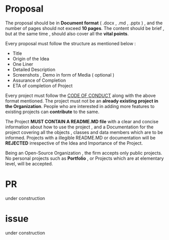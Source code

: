 # Proposal
The proposal should be in **Document format** ( .docx , .md , .pptx ) , and the number of pages should not exceed **10 pages**. The content should be brief , but at the same time , should also cover all the **vital points**.

Every proposal must follow the structure as mentioned below :

- Title
- Origin of the Idea
- One Liner
- Detailed Description
- Screenshots , Demo in form of Media ( optional )
- Assurance of Completion
- ETA of completion of Project

Every project must follow the [CODE OF CONDUCT](https://github.com/bitspaceorg/.github/blob/main/CODEOFCONDUCT.md) along with the above format mentioned. The project must not be an **already existing project in the Organization**. People who are interested in adding more features to existing projects can **contribute** to the same. 

The Project **MUST CONTAIN A README.MD file** with a clear and concise information about how to use the project , and a Documentation for the project covering all the objects , classes and data members which are to be informed. Projects with a illegible README.MD or documentation will be **REJECTED** irrespective of the Idea and Importance of the Project.

Being an Open-Source Organization , the firm accepts only public projects. No personal projects such as **Portfolio** , or Projects which are at elementary level, will be accepted.

# PR
under construction
# issue
under construction


